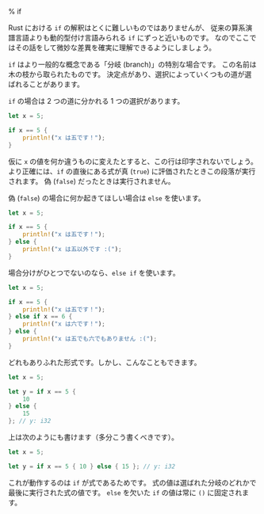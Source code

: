 % if

Rust における `if` の解釈はとくに難しいものではありませんが、
従来の算系演譜言語よりも動的型付け言語みられる `if` にずっと近いものです。
なのでここではその話をして微妙な差異を確実に理解できるようにしましょう。

<!--Rust’s take on `if` is not particularly complex, but it’s much more like the
`if` you’ll find in a dynamically typed language than in a more traditional
systems language. So let’s talk about it, to make sure you grasp the nuances.-->

`if` はより一般的な概念である「分岐 (branch)」の特別な場合です。
この名前は木の枝から取られたものです。
決定点があり、選択によっていくつもの道が選ばれることがあります。

<!--`if` is a specific form of a more general concept, the ‘branch’. The name comes
from a branch in a tree: a decision point, where depending on a choice,
multiple paths can be taken.-->

`if` の場合は 2 つの道に分かれる 1 つの選択があります。

<!--In the case of `if`, there is one choice that leads down two paths:-->

```rust
let x = 5;

if x == 5 {
    println!("x は五です！");
}
```

仮に `x` の値を何か違うものに変えたとすると、この行は印字されないでしょう。
より正確には、`if` の直後にある式が真 (`true`) に評価されたときこの段落が実行されます。
偽 (`false`) だったときは実行されません。

<!--If we changed the value of `x` to something else, this line would not print.
More specifically, if the expression after the `if` evaluates to `true`, then
the block is executed. If it’s `false`, then it is not.-->

偽 (`false`) の場合に何か起きてほしい場合は `else` を使います。

<!-- If you want something to happen in the `false` case, use an `else`: -->

```rust
let x = 5;

if x == 5 {
    println!("x は五です！");
} else {
    println!("x は五以外です :(");
}
```

場合分けがひとつでないのなら、`else if` を使います。

<!-- If there is more than one case, use an `else if`: -->

```rust
let x = 5;

if x == 5 {
    println!("x は五です！");
} else if x == 6 {
    println!("x は六です！");
} else {
    println!("x は五でも六でもありません :(");
}
```

どれもありふれた形式です。しかし、こんなこともできます。

<!-- This is all pretty standard. However, you can also do this: -->

```rust
let x = 5;

let y = if x == 5 {
    10
} else {
    15
}; // y: i32
```

上は次のようにも書けます（多分こう書くべきです）。

<!-- Which we can (and probably should) write like this: -->

```rust
let x = 5;

let y = if x == 5 { 10 } else { 15 }; // y: i32
```

これが動作するのは `if` が式であるためです。
式の値は選ばれた分岐のどれかで最後に実行された式の値です。
`else` を欠いた `if` の値は常に `()` に固定されます。

<!--This works because `if` is an expression. The value of the expression is the
value of the last expression in whichever branch was chosen. An `if` without an
`else` always results in `()` as the value.-->
